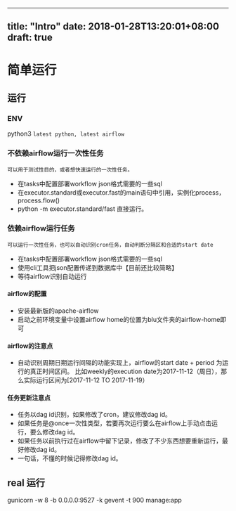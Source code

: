 
---
title: "Intro"
date: 2018-01-28T13:20:01+08:00
draft: true
---

# 简单运行


## 运行


### ENV
python3 ``latest python, latest airflow``


### 不依赖airflow运行一次性任务
    可以用于测试性目的，或者想快速运行的一次性任务。
- 在tasks中配置部署workflow json格式需要的一些sql
- 在executor.standard或executor.fast的main语句中引用，实例化process，process.flow()
- python -m executor.standard/fast 直接运行。


### 依赖airflow运行任务
    可以运行一次性任务，也可以自动识别cron任务，自动判断分隔区和合适的start date



- 在tasks中配置部署workflow json格式需要的一些sql
- 使用cli工具把json配置传递到数据库中【目前还比较简略】
- 等待airflow识别自动运行


#### airflow的配置
- 安装最新版的apache-airflow
- 启动之前环境变量中设置airflow home的位置为blu文件夹的airflow-home即可


#### airflow的注意点
-   自动识别周期日期运行间隔的功能实现上，airflow的start date + period 为运行的真正时间区间。
    比如weekly的execution date为2017-11-12（周日），那么实际运行区间为[2017-11-12 TO 2017-11-19）


#### 任务更新注意点
- 任务以dag id识别，如果修改了cron，建议修改dag id。
- 如果任务是@once一次性类型，若要再次运行要么在airflow上手动点击运行，要么修改dag id。
- 如果任务以前执行过在airflow中留下记录，修改了不少东西想要重新运行，最好修改dag id。
- 一句话，不懂的时候记得修改dag id。


## real 运行

gunicorn -w 8 -b 0.0.0.0:9527 -k gevent -t 900 manage:app



